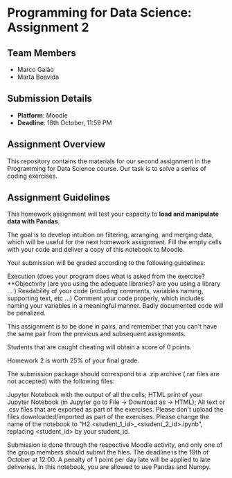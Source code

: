 # Programming for Data Science: Assignment 2

## Team Members
- Marco Galão
- Marta Boavida

## Submission Details
- **Platform**: Moodle
- **Deadline**: 18th October, 11:59 PM

## Assignment Overview
This repository contains the materials for our second assignment in the Programming for Data Science course. Our task is to solve a series of coding exercises.

## Assignment Guidelines
This homework assignment will test your capacity to **load and manipulate data with Pandas**.

The goal is to develop intuition on filtering, arranging, and merging data, which will be useful for the next homework assignment.
Fill the empty cells with your code and deliver a copy of this notebook to Moodle.

Your submission will be graded according to the following guidelines:

Execution (does your program does what is asked from the exercise?
**Objectivity (are you using the adequate libraries? are you using a library ... )
Readability of your code (including comments, variables naming, supporting text, etc ...)
Comment your code properly, which includes naming your variables in a meaningful manner. Badly documented code will be penalized.

This assignment is to be done in pairs, and remember that you can't have the same pair from the previous and subsequent assignments.

Students that are caught cheating will obtain a score of 0 points.

Homework 2 is worth 25% of your final grade.

The submission package should correspond to a .zip archive (.rar files are not accepted) with the following files:

Jupyter Notebook with the output of all the cells;
HTML print of your Jupyter Notebook (in Jupyter go to File -> Download as -> HTML);
All text or .csv files that are exported as part of the exercises. Please don't upload the files downloaded/imported as part of the exercises.
Please change the name of the notebook to "H2.<student_1_id>_<student_2_id>.ipynb", replacing <student_id> by your student_id.

Submission is done through the respective Moodle activity, and only one of the group members should submit the files.
The deadline is the 19th of October at 12:00.
A penalty of 1 point per day late will be applied to late deliveries.
In this notebook, you are allowed to use Pandas and Numpy.
